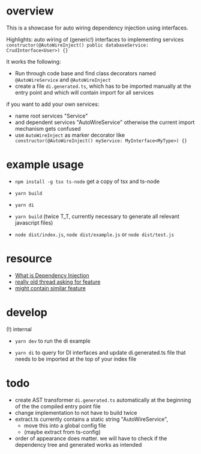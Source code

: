 # overview

This is a showcase for auto wiring dependency injection using interfaces.

Highlights: auto wiring of (generic!) interfaces to implementing services `  constructor(@AutoWireInject() public databaseService: CrudInterface<User>) {}`

It works the following:

- Run through code base and find class decorators named `@AutoWireService` and `@AutoWireInject`
- create a file `di.generated.ts`, which has to be imported manually at the entry point and which will contain import for all services

if you want to add your own services:

- name root services "Service"
- and dependent services "AutoWireService" otherwise the current import mechanism gets confused
- use `AutoWireInject` as marker decorator like ` constructor(@AutoWireInject() myService: MyInterface<MyType>) {}`

# example usage

- `npm install -g tsx ts-node` get a copy of tsx and ts-node

- `yarn build`
- `yarn di`
- `yarn build` (twice T_T, currently necessary to generate all relevant javascript files)
- `node dist/index.js`, `node dist/example.js` or `node dist/test.js`

# resource

- [What is Dependency Injection](https://www.baeldung.com/inversion-control-and-dependency-injection-in-spring#what-is-dependency-injection)
- [really old thread asking for feature](https://stackoverflow.com/questions/33088936/typescript-dependency-injection-with-autowiring)
- [might contain similar feature](https://github.com/zazoomauro/node-dependency-injection/wiki/Autowire)

# develop

(!) internal

- `yarn dev` to run the di example

- `yarn di` to query for DI interfaces and update di.generated.ts file that needs to be imported at the top of your index file

# todo

- create AST transformer `di.generated.ts` automatically at the beginning of the the compiled entry point file
- change implementation to not have to build twice
- extract.ts currently contains a static string "AutoWireService",
  - move this into a global config file
  - (maybe extract from ts-config)
- order of appearance does matter. we will have to check if the dependency tree and generated works as intended
